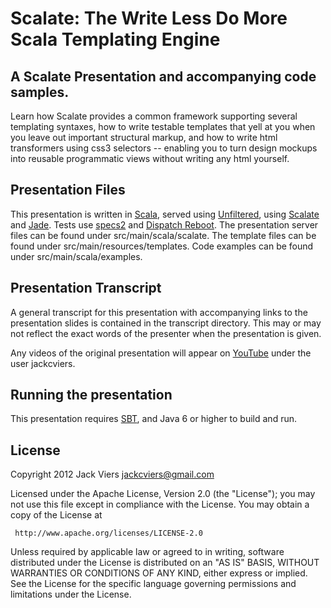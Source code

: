 Scalate: The Write Less Do More Scala Templating Engine
==============
A Scalate Presentation and accompanying code samples.
--------------
Learn how Scalate provides a common framework supporting several templating syntaxes, how to write testable templates that yell at you when you leave out important structural markup, and how to write html transformers using css3 selectors -- enabling you to turn design mockups into reusable programmatic views without writing any html yourself.

Presentation Files
-------------
This presentation is written in [Scala](http://www.scala-lang.org/), served using [Unfiltered](http://unfiltered.databinder.net/Unfiltered.html), using [Scalate](http://scalate.fusesource.org/) and [Jade](http://scalate.fusesource.org/documentation/jade.html). Tests use [specs2](http://etorreborre.github.com/specs2/) and [Dispatch Reboot](http://dispatch.databinder.net/Dispatch.html). The presentation server files can be found under src/main/scala/scalate. The template files can be found under src/main/resources/templates. Code examples can be found under src/main/scala/examples.

Presentation Transcript
-------------
A general transcript for this presentation with accompanying links to the presentation slides is contained in the transcript directory.  This may or may not reflect the exact words of the presenter when the presentation is given.

Any videos of the original presentation will appear on [YouTube](http://youtube.com) under the user jackcviers.

Running the presentation
--------------
This presentation requires [SBT](http://www.scala-sbt.org/), and Java 6 or higher to build and run.

License
--------------
  Copyright 2012 Jack Viers <jackcviers@gmail.com>

  Licensed under the Apache License, Version 2.0 (the "License");
  you may not use this file except in compliance with the License.
  You may obtain a copy of the License at

     http://www.apache.org/licenses/LICENSE-2.0

  Unless required by applicable law or agreed to in writing, software
  distributed under the License is distributed on an "AS IS" BASIS,
  WITHOUT WARRANTIES OR CONDITIONS OF ANY KIND, either express or implied.
  See the License for the specific language governing permissions and
  limitations under the License.